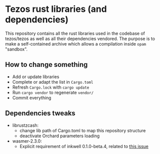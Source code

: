 # Tezos rust libraries (and dependencies)
This repository contains all the rust libraries used in the codebase of tezos/tezos as well as all their dependencies vendored. The purpose is to make a self-contained archive which allows a compilation inside `opam` "sandbox".

## How to change something
 - Add or update libraries
 - Complete or adapt the list in `Cargo.toml`
 - Refresh `Cargo.lock` with `cargo update`
 - Run `cargo vendor` to regenerate `vendor/`
 - Commit everything

## Dependencies tweaks

- librustzcash:
  - change lib path of Cargo.toml to map this repository structure
  - deactivate Orchard parameters loading
- wasmer-2.3.0:
  - Explicit requirement of inkwell 0.1.0-beta.4, related to [this
    issue](https://github.com/wasmerio/wasmer/issues/3565)
